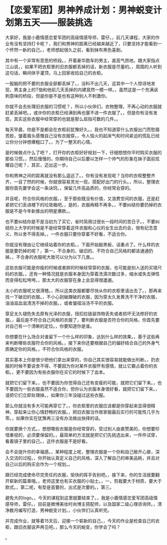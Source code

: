 # 【恋爱军团】男神养成计划：男神蜕变计划第五天——服装挑选

大家好，我是小鹿情感恋爱军团的高级情感导师，雷仔。，前几天课程，大家的作业有没有坚持打卡呢？，我们和男神的距离已经越来越近了，只要坚持才能看到一个怀然一新的自己。，老师想起很久之前，看到抹布黑色喜剧。

其中有一个非常有意思的桥段。，开着豪华跑车的男主，直高气昂地，跟大家指点江山说，，如果不把衣柜里的旧衣服都丢掉的话，新衣服是尽量的。，周围的人听到这句话，瞬间体乎灌顶，马上回家收拾自己的衣柜。

一股脑的把不要的衣服全部都丢掉了。，没料不出几天，这其中一个人惊讶地发现，男主身上的T恤和他前几天丢掉的内建竟然一模一样。，虽然这是一个充满讽刺意味的桥段，但是你是不是也有这种别人不刺激你。

你就不会去处理旧衣服的习惯呢？，所以小伙伴们，衣物整理，不再心动的衣服就赶紧丢掉吧。，或许你的衣柜已经满到再也塞不进一件衣服了。，但是你有没有发现，其实这些衣服中经常穿的也就是那么屈指可数的几件。。

每天早晨，你是不是都会在衣柜前犹豫好久。，我也不知道穿什么衣服出门而愁眉苦脸，皱着眉头感慨自己没有衣服穿。，令人恼火的起床气和时间紧迫的慌乱已经让你分分钟想爆粗口了。，为了一整天的心情。

是时候做点什么了吧？，打开你的衣柜好好规划一下，仔细想想你平时购买衣服的那些习惯。，然后慢慢的，你期待自己以后要以怎样一个帅气的形象在妹子面前炫耀自己呢？，其实，迈出这一步。

你和男神之间的距离就没有那么遥远了。，你有没有发现呢？当你的衣柜整整齐齐，一目了然的时候，你就很容易灵光一现，搭配好出门的行头。，所以，整理衣服你首先要学会这一条诀窍。，保留几件高品质的，你经常会穿的。

并且呢，符合你风格的衣服。，至于那些既没有价值，又浪费空间的衣服，还是赶紧把它们丢进楼下的垃圾箱吧。，是的，衣服再精不再多。，不要纠结你要扔掉的衣服是不是今年新推出的明星爆款。。

也不要纠结你是不是当初为了买它，省时简用过很长一段时间的苦日子。，不要纠结你上大学的时候是不是经常穿着这件衣服和心仪的女生出去约会，很有纪念意义，所以舍不得丢掉。，一件衣服只要你穿着不好看，不适合你。

你就没有理由让它继续站着你的衣柜。，下面开始敲黑板，话重点了。什么样的衣服是要扔掉的呢？，第一，不合身的、破旧的、不符合自己风格的都该通通扔掉。，不合身的衣服呢大致可以分为以下几类。。

这些衣服可能是你瘦的时候或者胖的时候经常穿的衣服，也可能是别人送的买错尺码的衣服。，还有一种情况就是衣服本身因为穿着洗滴次数过多，缩水或失去弹性而变得松松垮垮。，那太大的衣服穿在身上会显得很邋遢。

太小的衣服呢又很滑稽。，所以这类衣服都要尽快从你的衣柜里请出去了。，那再来找一下破旧的衣服。，不小心刮破蹭破的衣服，因为穿太久发黄洗不干净的衣服，油油滋血滋清洗不掉的衣服。，或者皱褶浴汤不平的衣服。

穿足太久褪色失去原有光泽的衣服，扭扣拉链装饰物丢失或者损坏无法修好的衣服。，最后是不符合自己风格的衣服了，要判断衣服是否符合你的风格，你首先要对自己有一个清晰的定位。，你要知道你是谁。

你想要在什么场合对谁留下一个什么样的印象，达到什么样的效果。，基于这些再来判断哪些衣服符合你的风格。，接下来你还要根据自己的偏好结合自己的外身气质确定你的风格。，不符合你风格的衣服。

其实基本上你是很少把他们拿出来穿的，你自己其实很容易就能做出判断。，扔衣服的时候不要说舍不得，不要因为你对某件衣服怀有感情，就让它霸占着你的衣柜。，更不要因为有些衣服你在买它的时候下了血本。

就把它们留下来。，也不要因为你觉得自己还有变瘦的可能，就把它们留下来。，也不要因为一些衣服虽然不适合你，但你认为衣服本身很好看，就把它们留下来。，请把它们立即处理掉。，如果你三年没碰过这些衣服。

那么你就没有多大可能再穿它了。，你衣柜里的衣服应该都是你穿起来显得很精神，穿起来让你心情舒畅的衣服。，把旧衣服当作居家服最后实行的可能性几乎为零。，如果你实在犹豫再三没有办法做出抉择的话。

你就要换个方式。，想想哪些衣服是你经常穿的，受过别人由衷赞美的，你想要珍惜重视的，必须要保留的。，最简单的方法就是把它们先挑选出来，一件件试穿，看着镜子里的自己。，这件衣服是不是好看。

会不会提升你的幸福感。，某种程度上呢，整理衣服是一个你和自己敞开心扉，深入交流的过程。，你开始认真定义自己的风格，深入了解自己的审美品耗，并且对自己以后的购买会作为一个规划。。

跟已经完成使命尽完责任的衣服，愉快的挥手告别吧。，接下来，你的生活就要翻开崭新的篇章哦。，老师这里也有买衣服的小贴士。，一，剪裁要大于材质，要大于款式。，第二呢，有型是首要的，出式是次要的。，第三。

避免大的logo。，今天的课程到这里就要结束了。，我是小鹿情感恋爱军团高级情感导师，雷仔。，目前是微博美妆时尚博主搭配师，以及国家二级心理咨询师。，清净数月编写打造，男神蜕变计划。，小伙伴们认真听完。

并完成作业，就等着15天后，迎接一个崭新的自己。，今天的作业是检查自己的衣柜，跟旧衣服说声再见吧。，那么今天的蛻变，你学会了吗？

。
